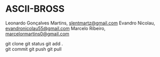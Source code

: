 # ASCII-BROSS
Leonardo Gonçalves Martins, slentmartz@gmail.com
Evandro Nicolau, evandronicolau55@gmail.com
Marcelo Ribeiro, marcelormartins0@gmail.com



git clone
git status 
git add .  
git commit 
git push
git pull
